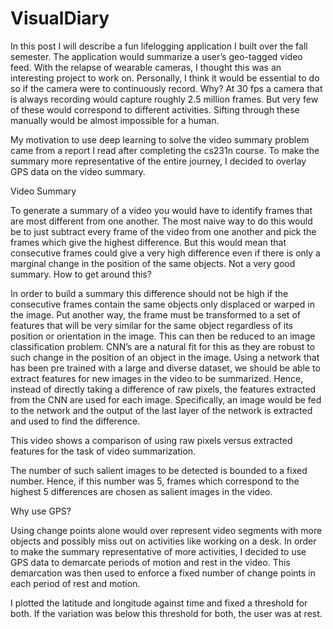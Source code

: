 # VisualDiary

In this post I will describe a fun lifelogging application I built over the fall semester. The application would summarize a user’s geo-tagged video feed. With the relapse of wearable cameras, I thought this was an interesting project to work on. Personally, I think it would be essential to do so if the camera were to continuously record. Why? At 30 fps a camera that is always recording would capture roughly 2.5 million frames. But very few of these would correspond to different activities. Sifting through these manually would be almost impossible for a human.

My motivation to use deep learning to solve the video summary problem came from a report I read after completing the cs231n course. To make the summary more representative of the entire journey, I decided to overlay GPS data on the video summary.

Video Summary

To generate a summary of a video you would have to identify frames that are most different from one another. The most naive way to do this would be to just subtract every frame of the video from one another and pick the frames which give the highest difference. But this would mean that consecutive frames could give a very high difference even if there is only a marginal change in the position of the same objects. Not a very good summary. How to get around this?

In order to build a summary this difference should not be high if the consecutive frames contain the same objects only displaced or warped in the image. Put another way, the frame must be transformed to a set of features that will be very similar for the same object regardless of its position or orientation in the image. This can then be reduced to an image classification problem. CNN’s are a natural fit for this as they are robust to such change in the position of an object in the image. Using a network that has been pre trained with a large and diverse dataset, we should be able to extract features for new images in the video to be summarized. Hence, instead of directly taking a difference of raw pixels, the features extracted from the CNN are used for each image. Specifically, an image would be fed to the network and the output of the last layer of the network is extracted and used to find the difference.

This video shows a comparison of using raw pixels versus extracted features for the task of video summarization. 

The number of such salient images to be detected is bounded to a fixed number. Hence, if this number was 5, frames which correspond to the highest 5 differences are chosen as salient images in the video.

Why use GPS?

Using change points alone would over represent video segments with more objects and possibly miss out on activities like working on a desk. In order to make the summary representative of more activities, I decided to use GPS data to demarcate periods of motion and rest in the video. This demarcation was then used to enforce a fixed number of change points in each period of rest and motion. 

I plotted the latitude and longitude against time and fixed a threshold for both. If the variation was below this threshold for both, the user was at rest. 

